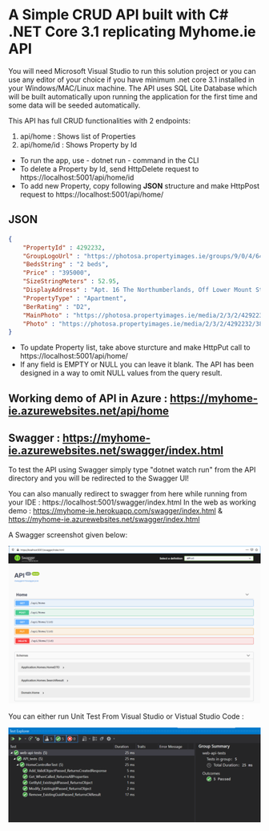 ﻿# A Simple CRUD API built with C# .NET Core 3.1 replicating Myhome.ie API

You will need Microsoft Visual Studio to run this solution project or you can use any editor of your choice if you have minimum .net core 3.1 installed in your Windows/MAC/Linux machine. The API uses SQL Lite Database which will be built automatically upon running the application for the first time and some data will be seeded automatically.

This API has full CRUD functionalities with 2 endpoints: 
1. api/home : Shows list of Properties
2. api/home/id : Shows Property by Id

- To run the app, use - dotnet run - command in the CLI
- To delete a Property by Id, send HttpDelete request to https://localhost:5001/api/home/id
- To add new Property, copy following **JSON** structure and make HttpPost request to https://localhost:5001/api/home/

JSON
----

```json
{
    "PropertyId" : 4292232,
    "GroupLogoUrl" : "https://photosa.propertyimages.ie/groups/9/0/4/6409/logo.jpg",
    "BedsString" : "2 beds",
    "Price" : "395000",
    "SizeStringMeters" : 52.95,
    "DisplayAddress" : "Apt. 16 The Northumberlands, Off Lower Mount Street, Dublin 2",
    "PropertyType" : "Apartment",
    "BerRating" : "D2",
    "MainPhoto" : "https://photosa.propertyimages.ie/media/2/3/2/4292232/38e98b8e-645f-4adf-8e57-f927e5769840_l.jpg",
    "Photo" : "https://photosa.propertyimages.ie/media/2/3/2/4292232/38e98b8e-645f-4adf-8e57-f927e5769840_l.jpg,https://photosa.propertyimages.ie/media/2/3/2/4292232/e0c4c2c8-6a61-4fda-b5a8-59edc32060b6_l.jpg,https://photosa.propertyimages.ie/media/2/3/2/4292232/b5ce3372-d71c-4897-91dc7c5b4ce21c17_l.jpg"
}
```
- To update Property list, take above sturcture and make HttpPut call to https://localhost:5001/api/home/
- If any field is EMPTY or NULL you can leave it blank. The API has been designed in a way to omit NULL values from the query result.

Working demo of API in Azure : https://myhome-ie.azurewebsites.net/api/home
---
Swagger : https://myhome-ie.azurewebsites.net/swagger/index.html
---

To test the API using Swagger simply type "dotnet watch run" from the API directory and you will be redirected to the Swagger UI!

You can also manually redirect to swagger from here while running from your IDE : https://localhost:5001/swagger/index.html
In the web as working demo : https://myhome-ie.herokuapp.com/swagger/index.html & https://myhome-ie.azurewebsites.net/swagger/index.html

A Swagger screenshot given below:

![Console App output](https://github.com/ashrafulhaque89/myhome.ie/blob/master/Swagger.png)

You can either run Unit Test From Visual Studio or Vistual Studio Code : 

![Console App output](https://github.com/ashrafulhaque89/myhome.ie/blob/master/Unit_test.png)
